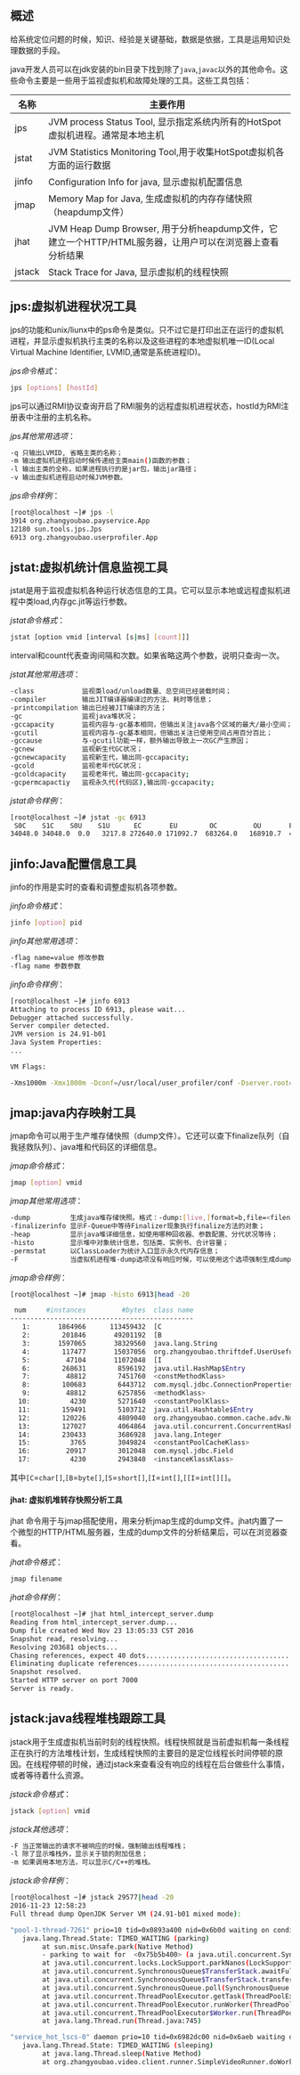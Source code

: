 ## 概述
给系统定位问题的时候，知识、经验是关键基础，数据是依据，工具是运用知识处理数据的手段。

java开发人员可以在jdk安装的bin目录下找到除了`java`,`javac`以外的其他命令。这些命令主要是一些用于监视虚拟机和故障处理的工具。这些工具包括：

|名称|主要作用|
|---|---|
|jps|JVM process Status Tool, 显示指定系统内所有的HotSpot虚拟机进程。通常是本地主机|
|jstat|JVM Statistics Monitoring Tool,用于收集HotSpot虚拟机各方面的运行数据|
|jinfo|Configuration Info for java, 显示虚拟机配置信息|
|jmap|Memory Map for Java, 生成虚拟机的内存存储快照（heapdump文件）|
|jhat|JVM Heap Dump Browser, 用于分析heapdump文件，它建立一个HTTP/HTML服务器，让用户可以在浏览器上查看分析结果|
|jstack|Stack Trace for Java, 显示虚拟机的线程快照|

## jps:虚拟机进程状况工具
jps的功能和unix/liunx中的ps命令是类似。只不过它是打印出正在运行的虚拟机进程，并显示虚拟机执行主类的名称以及这些进程的本地虚拟机唯一ID(Local Virtual Machine Identifier, LVMID,通常是系统进程ID)。

*jps命令格式*：
```bash
jps [options] [hostId]
```
jps可以通过RMI协议查询开启了RMI服务的远程虚拟机进程状态，hostId为RMI注册表中注册的主机名称。

*jps其他常用选项*：
```bash
-q 只输出LVMID, 省略主类的名称；
-m 输出虚拟机进程启动时候传递给主类main()函数的参数；
-l 输出主类的全称，如果进程执行的是jar包，输出jar路径；
-v 输出虚拟机进程启动时候JVM参数。
```
*jps命令样例*：
```bash
[root@localhost ~]# jps -l
3914 org.zhangyoubao.payservice.App
12180 sun.tools.jps.Jps
6913 org.zhangyoubao.userprofiler.App
```

## jstat:虚拟机统计信息监视工具
jstat是用于监视虚拟机各种运行状态信息的工具。它可以显示本地或远程虚拟机进程中类load,内存gc.jit等运行参数。

*jstat命令格式*：
```bash
jstat [option vmid [interval [s|ms] [count]]]
```
interval和count代表查询间隔和次数。如果省略这两个参数，说明只查询一次。

*jstat其他常用选项*：
```bash
-class            监视类load/unload数量、总空间已经装载时间；
-compiler         输出JIT编译器编译过的方法、耗时等信息；
-printcompilation 输出已经被JIT编译的方法；
-gc               监视java堆状况；
-gccapacity       监视内容与-gc基本相同，但输出关注java各个区域的最大/最小空间；
-gcutil           监视内容与-gc基本相同，但输出关注已使用空间占用百分百比；
-gccause          与-gcutil功能一样，额外输出导致上一次GC产生原因；
-gcnew            监视新生代GC状况；
-gcnewcapacity    监视新生代，输出同-gccapacity;
-gcold            监视老年代GC状况；
-gcoldcapacity    监视老年代，输出同-gccapacity;
-gcpermcapactiy   监视永久代(代码区),输出同-gccapacity;
```

*jstat命令样例*：
```bash
[root@localhost ~]# jstat -gc 6913
 S0C    S1C    S0U    S1U      EC       EU        OC         OU       PC     PU    YGC     YGCT    FGC    FGCT     GCT   
34048.0 34048.0  0.0   3217.8 272640.0 171092.7  683264.0   168910.7  46872.0 28031.2  37857  380.644  69      3.447  384.091
```

## jinfo:Java配置信息工具
jinfo的作用是实时的查看和调整虚拟机各项参数。

*jinfo命令格式*：
```bash
jinfo [option] pid
```

*jinfo其他常用选项*：
```bash
-flag name=value 修改参数
-flag name 参数参数
```

*jinfo命令样例*：
```bash
[root@localhost ~]# jinfo 6913
Attaching to process ID 6913, please wait...
Debugger attached successfully.
Server compiler detected.
JVM version is 24.91-b01
Java System Properties:
...

VM Flags:

-Xms1000m -Xmx1000m -Dconf=/usr/local/user_profiler/conf -Dserver.root=/usr/local/user_profiler -Dcom.sun.management.jmxremote.port=7003 -Dcom.sun.management.jmxremote.ssl=false -Dcom.sun.management.jmxremote.authenticate=false -verbose:gc -XX:+PrintGCDetails -XX:+PrintGCDateStamps -XX:+UseConcMarkSweepGC
```

## jmap:java内存映射工具
jmap命令可以用于生产堆存储快照（dump文件）。它还可以查下finalize队列（自我拯救队列）、java堆和代码区的详细信息。

*jmap命令格式*：
```bash
jmap [option] vmid
```

*jmap其他常用选项*：
```bash
-dump          生成java堆存储快照。格式：-dump:[live,]format=b,file=<filename>;
-finalizerinfo 显示F-Queue中等待Finalizer现象执行finalize方法的对象；
-heap          显示java堆详细信息，如使用哪种回收器、参数配置、分代状况等待；
-histo         显示堆中对象统计信息，包括类、实例书、合计容量；
-permstat      以ClassLoader为统计入口显示永久代内存信息；
-F             当虚拟机进程堆-dump选项没有响应时候，可以使用这个选项强制生成dump快照。
```

*jmap命令样例*：
```bash
[root@localhost ~]# jmap -histo 6913|head -20

 num     #instances         #bytes  class name
----------------------------------------------
   1:       1864966      113459432  [C
   2:        201846       49201192  [B
   3:       1597065       38329560  java.lang.String
   4:        117477       15037056  org.zhangyoubao.thriftdef.UserUsefulInfo
   5:         47104       11072048  [I
   6:        268631        8596192  java.util.HashMap$Entry
   7:         48812        7451760  <constMethodKlass>
   8:        100683        6443712  com.mysql.jdbc.ConnectionPropertiesImpl$BooleanConnectionProperty
   9:         48812        6257856  <methodKlass>
  10:          4230        5271640  <constantPoolKlass>
  11:        159491        5103712  java.util.Hashtable$Entry
  12:        120226        4809040  org.zhangyoubao.common.cache.adv.Node
  13:        127027        4064864  java.util.concurrent.ConcurrentHashMap$HashEntry
  14:        230433        3686928  java.lang.Integer
  15:          3765        3049824  <constantPoolCacheKlass>
  16:         20917        3012048  com.mysql.jdbc.Field
  17:          4230        2943840  <instanceKlassKlass>
```
其中`[C`=`char[]`,`[B`=`byte[]`,`[S`=`short[]`,`[I`=`int[]`,`[[I`=`int[][]`。

#### jhat: 虚拟机堆转存快照分析工具
jhat 命令用于与jmap搭配使用，用来分析jmap生成的dump文件。jhat内置了一个微型的HTTP/HTML服务器，生成的dump文件的分析结果后，可以在浏览器查看。

*jhat命令格式*：
```bash
jmap filename
```

*jhat命令样例*：
```bash
[root@localhost ~]# jhat html_intercept_server.dump 
Reading from html_intercept_server.dump...
Dump file created Wed Nov 23 13:05:33 CST 2016
Snapshot read, resolving...
Resolving 203681 objects...
Chasing references, expect 40 dots........................................
Eliminating duplicate references........................................
Snapshot resolved.
Started HTTP server on port 7000
Server is ready.
```

## jstack:java线程堆栈跟踪工具
jstack用于生成虚拟机当前时刻的线程快照。线程快照就是当前虚拟机每一条线程正在执行的方法堆栈计划，生成线程快照的主要目的是定位线程长时间停顿的原因。在线程停顿的时候，通过jstack来查看没有响应的线程在后台做些什么事情，或者等待着什么资源。

*jstack命令格式*：
```bash
jstack [option] vmid
```

*jstack其他选项*：
```bash
-F 当正常输出的请求不被响应的时候，强制输出线程堆栈；
-l 除了显示堆栈外，显示关于锁的附加信息；
-m 如果调用本地方法，可以显示C/C++的堆栈。
```

*jstack命令样例*：
```bash
[root@localhost ~]# jstack 29577|head -20
2016-11-23 12:58:23
Full thread dump OpenJDK Server VM (24.91-b01 mixed mode):

"pool-1-thread-7261" prio=10 tid=0x0893a400 nid=0x6b0d waiting on condition [0x652ad000]
   java.lang.Thread.State: TIMED_WAITING (parking)
        at sun.misc.Unsafe.park(Native Method)
        - parking to wait for  <0x75b5b400> (a java.util.concurrent.SynchronousQueue$TransferStack)
        at java.util.concurrent.locks.LockSupport.parkNanos(LockSupport.java:226)
        at java.util.concurrent.SynchronousQueue$TransferStack.awaitFulfill(SynchronousQueue.java:460)
        at java.util.concurrent.SynchronousQueue$TransferStack.transfer(SynchronousQueue.java:359)
        at java.util.concurrent.SynchronousQueue.poll(SynchronousQueue.java:942)
        at java.util.concurrent.ThreadPoolExecutor.getTask(ThreadPoolExecutor.java:1068)
        at java.util.concurrent.ThreadPoolExecutor.runWorker(ThreadPoolExecutor.java:1130)
        at java.util.concurrent.ThreadPoolExecutor$Worker.run(ThreadPoolExecutor.java:615)
        at java.lang.Thread.run(Thread.java:745)

"service_hot_lscs-0" daemon prio=10 tid=0x6982dc00 nid=0x6aeb waiting on condition [0x64ce1000]
   java.lang.Thread.State: TIMED_WAITING (sleeping)
        at java.lang.Thread.sleep(Native Method)
        at org.zhangyoubao.video.client.runner.SimpleVideoRunner.doWork(SimpleVideoRunner.java:150)
```
